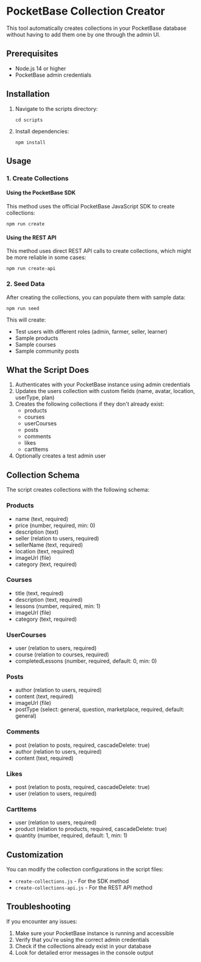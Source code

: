 # PocketBase Collection Creator

This tool automatically creates collections in your PocketBase database without having to add them one by one through the admin UI.

## Prerequisites

- Node.js 14 or higher
- PocketBase admin credentials

## Installation

1. Navigate to the scripts directory:
   ```
   cd scripts
   ```

2. Install dependencies:
   ```
   npm install
   ```

## Usage

### 1. Create Collections

#### Using the PocketBase SDK

This method uses the official PocketBase JavaScript SDK to create collections:

```
npm run create
```

#### Using the REST API

This method uses direct REST API calls to create collections, which might be more reliable in some cases:

```
npm run create-api
```

### 2. Seed Data

After creating the collections, you can populate them with sample data:

```
npm run seed
```

This will create:
- Test users with different roles (admin, farmer, seller, learner)
- Sample products
- Sample courses
- Sample community posts

## What the Script Does

1. Authenticates with your PocketBase instance using admin credentials
2. Updates the users collection with custom fields (name, avatar, location, userType, plan)
3. Creates the following collections if they don't already exist:
   - products
   - courses
   - userCourses
   - posts
   - comments
   - likes
   - cartItems
4. Optionally creates a test admin user

## Collection Schema

The script creates collections with the following schema:

### Products
- name (text, required)
- price (number, required, min: 0)
- description (text)
- seller (relation to users, required)
- sellerName (text, required)
- location (text, required)
- imageUrl (file)
- category (text, required)

### Courses
- title (text, required)
- description (text, required)
- lessons (number, required, min: 1)
- imageUrl (file)
- category (text, required)

### UserCourses
- user (relation to users, required)
- course (relation to courses, required)
- completedLessons (number, required, default: 0, min: 0)

### Posts
- author (relation to users, required)
- content (text, required)
- imageUrl (file)
- postType (select: general, question, marketplace, required, default: general)

### Comments
- post (relation to posts, required, cascadeDelete: true)
- author (relation to users, required)
- content (text, required)

### Likes
- post (relation to posts, required, cascadeDelete: true)
- user (relation to users, required)

### CartItems
- user (relation to users, required)
- product (relation to products, required, cascadeDelete: true)
- quantity (number, required, default: 1, min: 1)

## Customization

You can modify the collection configurations in the script files:
- `create-collections.js` - For the SDK method
- `create-collections-api.js` - For the REST API method

## Troubleshooting

If you encounter any issues:

1. Make sure your PocketBase instance is running and accessible
2. Verify that you're using the correct admin credentials
3. Check if the collections already exist in your database
4. Look for detailed error messages in the console output
